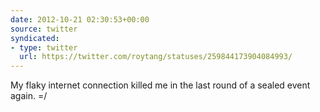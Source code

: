 ```yaml
---
date: 2012-10-21 02:30:53+00:00
source: twitter
syndicated:
- type: twitter
  url: https://twitter.com/roytang/statuses/259844173904084993/
---
```


My flaky internet connection killed me in the last round of a sealed event again. =/